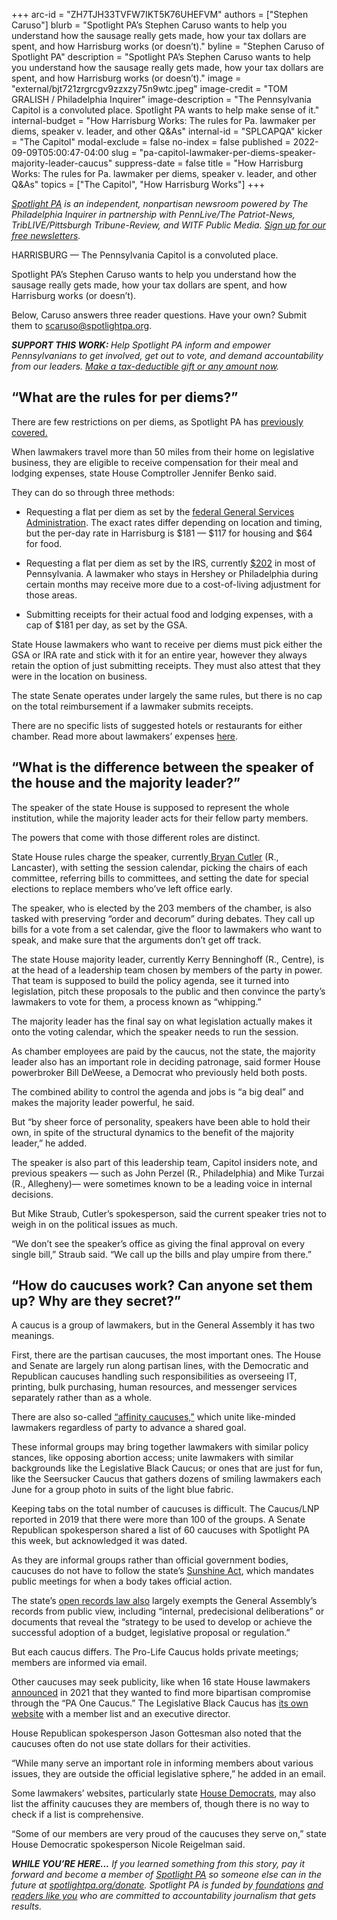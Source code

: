 +++
arc-id = "ZH7TJH33TVFW7IKT5K76UHEFVM"
authors = ["Stephen Caruso"]
blurb = "Spotlight PA’s Stephen Caruso wants to help you understand how the sausage really gets made, how your tax dollars are spent, and how Harrisburg works (or doesn’t)."
byline = "Stephen Caruso of Spotlight PA"
description = "Spotlight PA’s Stephen Caruso wants to help you understand how the sausage really gets made, how your tax dollars are spent, and how Harrisburg works (or doesn’t)."
image = "external/bjt721zrgrcgv9zzxzy75n9wtc.jpeg"
image-credit = "TOM GRALISH / Philadelphia Inquirer"
image-description = "The Pennsylvania Capitol is a convoluted place. Spotlight PA wants to help make sense of it."
internal-budget = "How Harrisburg Works: The rules for Pa. lawmaker per diems, speaker v. leader, and other Q&As"
internal-id = "SPLCAPQA"
kicker = "The Capitol"
modal-exclude = false
no-index = false
published = 2022-09-09T05:00:47-04:00
slug = "pa-capitol-lawmaker-per-diems-speaker-majority-leader-caucus"
suppress-date = false
title = "How Harrisburg Works: The rules for Pa. lawmaker per diems, speaker v. leader, and other Q&As"
topics = ["The Capitol", "How Harrisburg Works"]
+++

<a href="https://www.spotlightpa.org/"><i>Spotlight PA</i></a><i> is an independent, nonpartisan newsroom powered by The Philadelphia Inquirer in partnership with PennLive/The Patriot-News, TribLIVE/Pittsburgh Tribune-Review, and WITF Public Media. </i><a href="https://www.spotlightpa.org/newsletters"><i>Sign up for our free newsletters</i></a><i>.</i>

HARRISBURG — The Pennsylvania Capitol is a convoluted place.

Spotlight PA’s Stephen Caruso wants to help you understand how the sausage really gets made, how your tax dollars are spent, and how Harrisburg works (or doesn’t).

Below, Caruso answers three reader questions. Have your own? Submit them to <a href="mailto:scaruso@spotlightpa.org">scaruso@spotlightpa.org</a>.

<i><b>SUPPORT THIS WORK: </b></i><i>Help Spotlight PA inform and empower Pennsylvanians to get involved, get out to vote, and demand accountability from our leaders. </i><a href="http://spotlightpa.fundjournalism.org/donate?campaign=701Dn000000YgozIAC"><i>Make a tax-deductible gift or any amount now</i></a><i>.</i>

## “What are the rules for per diems?”

There are few restrictions on per diems, as Spotlight PA has <a href="https://www.spotlightpa.org/news/2021/03/pa-coronavirus-lawmakers-legislature-expenses-highest-paid-united-states/">previously covered.</a>

When lawmakers travel more than 50 miles from their home on legislative business, they are eligible to receive compensation for their meal and lodging expenses, state House Comptroller Jennifer Benko said.

They can do so through three methods:

- Requesting a flat per diem as set by the <a href="https://www.gsa.gov/travel/plan-book/per-diem-rates/per-diem-rates-results/?action=perdiems_report&state=PA&fiscal_year=2022&zip=17120&city=">federal General Services Administration</a>. The exact rates differ depending on location and timing, but the per-day rate in Harrisburg is $181 — $117 for housing and $64 for food.

- Requesting a flat per diem as set by the IRS, currently <a href="https://www.irs.gov/pub/irs-drop/n-21-52.pdf">$202</a> in most of Pennsylvania. A lawmaker who stays in Hershey or Philadelphia during certain months may receive more due to a cost-of-living adjustment for those areas.

- Submitting receipts for their actual food and lodging expenses, with a cap of $181 per day, as set by the GSA.

<script src="https://www.spotlightpa.org/embed.js" async></script><div data-spl-embed-version="1" data-spl-src="https://www.spotlightpa.org/embeds/newsletter/"></div>

State House lawmakers who want to receive per diems must pick either the GSA or IRA rate and stick with it for an entire year, however they always retain the option of just submitting receipts. They must also attest that they were in the location on business.

The state Senate operates under largely the same rules, but there is no cap on the total reimbursement if a lawmaker submits receipts.

There are no specific lists of suggested hotels or restaurants for either chamber. Read more about lawmakers’ expenses <a href="https://www.spotlightpa.org/series/the-hidden-tab/">here</a>.

## “What is the difference between the speaker of the house and the majority leader?”

The speaker of the state House is supposed to represent the whole institution, while the majority leader acts for their fellow party members.

The powers that come with those different roles are distinct.

State House rules charge the speaker, currently<a href="https://www.penncapital-star.com/government-politics/mr-speaker-lancaster-county-rep-bryan-cutler-takes-the-gavel/"> Bryan Cutler</a> (R., Lancaster), with setting the session calendar, picking the chairs of each committee, referring bills to committees, and setting the date for special elections to replace members who’ve left office early.

The speaker, who is elected by the 203 members of the chamber, is also tasked with preserving “order and decorum” during debates. They call up bills for a vote from a set calendar, give the floor to lawmakers who want to speak, and make sure that the arguments don’t get off track.

The state House majority leader, currently Kerry Benninghoff (R., Centre), is at the head of a leadership team chosen by members of the party in power. That team is supposed to build the policy agenda, see it turned into legislation, pitch these proposals to the public and then convince the party’s lawmakers to vote for them, a process known as “whipping.”

The majority leader has the final say on what legislation actually makes it onto the voting calendar, which the speaker needs to run the session.

As chamber employees are paid by the caucus, not the state, the majority leader also has an important role in deciding patronage, said former House powerbroker Bill DeWeese, a Democrat who previously held both posts.

The combined ability to control the agenda and jobs is “a big deal” and makes the majority leader powerful, he said.

But “by sheer force of personality, speakers have been able to hold their own, in spite of the structural dynamics to the benefit of the majority leader,” he added.

The speaker is also part of this leadership team, Capitol insiders note, and previous speakers — such as John Perzel (R., Philadelphia) and Mike Turzai (R., Allegheny)— were sometimes known to be a leading voice in internal decisions.

But Mike Straub, Cutler’s spokesperson, said the current speaker tries not to weigh in on the political issues as much.

“We don’t see the speaker’s office as giving the final approval on every single bill,” Straub said. “We call up the bills and play umpire from there.”

## “How do caucuses work? Can anyone set them up? Why are they secret?”

A caucus is a group of lawmakers, but in the General Assembly it has two meanings.

First, there are the partisan caucuses, the most important ones. The House and Senate are largely run along partisan lines, with the Democratic and Republican caucuses handling such responsibilities as overseeing IT, printing, bulk purchasing, human resources, and messenger services separately rather than as a whole.

There are also so-called <a href="https://www.inquirer.com/news/pennsylvania-legislative-specialty-caucuses-ski-cigar-seersucker-20190603.html">“affinity caucuses,”</a> which unite like-minded lawmakers regardless of party to advance a shared goal.

These informal groups may bring together lawmakers with similar policy stances, like opposing abortion access; unite lawmakers with similar backgrounds like the Legislative Black Caucus; or ones that are just for fun, like the Seersucker Caucus that gathers dozens of smiling lawmakers each June for a group photo in suits of the light blue fabric.

Keeping tabs on the total number of caucuses is difficult. The Caucus/LNP reported in 2019 that there were more than 100 of the groups. A Senate Republican spokesperson shared a list of 60 caucuses with Spotlight PA this week, but acknowledged it was dated.

As they are informal groups rather than official government bodies, caucuses do not have to follow the state’s <a href="https://www.openrecords.pa.gov/SunshineAct.cfm">Sunshine Act</a>, which mandates public meetings for when a body takes official action.

The state’s <a href="https://www.legis.state.pa.us/cfdocs/legis/Li/uconsCheck.cfm?txtType=HTM&yr=2008&sessInd=0&act=0003">open records law also</a> largely exempts the General Assembly’s records from public view, including “internal, predecisional deliberations” or documents that reveal the “strategy to be used to develop or achieve the successful adoption of a budget, legislative proposal or regulation.”

But each caucus differs. The Pro-Life Caucus holds private meetings; members are informed via email.

<script src="https://www.spotlightpa.org/embed.js" async></script><div data-spl-embed-version="1" data-spl-src="https://www.spotlightpa.org/embeds/donate/"></div>

Other caucuses may seek publicity, like when 16 state House lawmakers <a href="https://www.penncapital-star.com/government-politics/in-search-of-bipartisanship-lawmakers-work-to-trim-the-fat-in-pa-house/">announced</a> in 2021 that they wanted to find more bipartisan compromise through the “PA One Caucus.” The Legislative Black Caucus has <a href="https://www.pahouse.com/plbc/">its own website</a> with a member list and an executive director.

House Republican spokesperson Jason Gottesman also noted that the caucuses often do not use state dollars for their activities.

“While many serve an important role in informing members about various issues, they are outside the official legislative sphere,” he added in an email.

Some lawmakers’ websites, particularly state <a href="https://pahouse.com/Members/Alphabetical">House Democrats</a>, may also list the affinity caucuses they are members of, though there is no way to check if a list is comprehensive.

“Some of our members are very proud of the caucuses they serve on,” state House Democratic spokesperson Nicole Reigelman said.

<i><b>WHILE YOU’RE HERE...</b></i><i> If you learned something from this story, pay it forward and become a member of </i><a href="https://www.spotlightpa.org/"><i>Spotlight PA</i></a><i> so someone else can in the future at </i><a href="http://spotlightpa.org/donate"><i>spotlightpa.org/donate</i></a><i>. Spotlight PA is funded by</i><a href="https://www.spotlightpa.org/support"><i> foundations</i></a><i> </i><a href="https://www.spotlightpa.org/support"><i>and readers like you</i></a><i> who are committed to accountability journalism that gets results.</i>
